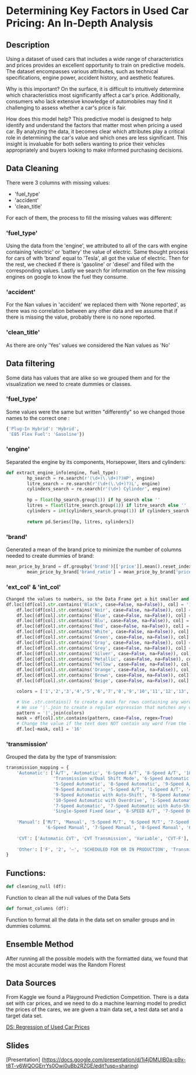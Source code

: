 

# Determining Key Factors in Used Car Pricing: An In-Depth Analysis


## Description

Using a dataset of used cars that includes a wide range of characteristics and prices provides an excellent opportunity to train on predictive models. The dataset encompasses various attributes, such as technical specifications, engine power, accident history, and aesthetic features.

Why is this important?
On the surface, it is difficult to intuitively determine which characteristics most significantly affect a car's price. Additionally, consumers who lack extensive knowledge of automobiles may find it challenging to assess whether a car's price is fair.

How does this model help?
This predictive model is designed to help identify and understand the factors that matter most when pricing a used car. By analyzing the data, it becomes clear which attributes play a critical role in determining the car's value and which ones are less significant. This insight is invaluable for both sellers wanting to price their vehicles appropriately and buyers looking to make informed purchasing decisions.

## Data Cleaning


There were 3 columns with missing values:

 - 'fuel_type'
 - 'accident'
 - 'clean_title'

For each of them, the process to fill the missing values was different:

### 'fuel_type'

Using the data from the 'engine', we attributed to all of the cars with engine containing 'electric' or 'battery' the value of electric.
Same thought process for cars of with 'brand' equal to 'Tesla', all got the value of electric.
Then for the rest, we checked if there is 'gasoline' or 'diesel' and filled with the corresponding values.
Lastly we search for information on the few missing engines on google to know the fuel they consume.

### 'accident'

For the Nan values in 'accident' we replaced them with 'None reported', as there was no correlation between any other data and we assume that if there is missing the value, probably there is no none reported.

### 'clean_title'

As there are only 'Yes' values we considered the Nan values as 'No'




## Data filtering 

Some data has values that are alike so we grouped them and for the visualization we need to create dummies or classes. 

### 'fuel_type'
Some values were the same but written "differently" so we changed those names to the correct one :

```python
{'Plug-In Hybrid': 'Hybrid',
 'E85 Flex Fuel': 'Gasoline'})
```

### 'engine'
Separated the engine by its components, Horsepower, liters and cylinders:
```python
def extract_engine_info(engine, fuel_type):
        hp_search = re.search(r'(\d+(\.\d+)?)HP', engine)
        litre_search = re.search(r'(\d+(\.\d+)?)L', engine)
        cylinders_search = re.search(r'(\d+) Cylinder', engine)
        
        hp = float(hp_search.group(1)) if hp_search else ''
        litres = float(litre_search.group(1)) if litre_search else ''
        cylinders = int(cylinders_search.group(1)) if cylinders_search else ''
        
        return pd.Series([hp, litres, cylinders])
```



### 'brand'
Generated a mean of the brand price to minimize the number of columns needed to create  dummies of brand:
```python
mean_price_by_brand = df.groupby('brand')[['price']].mean().reset_index().sort_values(by='price', ascending=False)
        mean_price_by_brand['brand_ratio'] = mean_price_by_brand['price']/mean_price_by_brand.iloc[-1,-1]
```

### 'ext_col' & 'int_col'
```python
Changed the values to numbers, so the Data Frame get a bit smaller and easier to compute:
df.loc[(df[col].str.contains('Black', case=False, na=False)), col] = '1'
    df.loc[(df[col].str.contains('Noir', case=False, na=False)), col] = '2'
    df.loc[(df[col].str.contains('Blue', case=False, na=False)), col] = '3'
    df.loc[(df[col].str.contains('Blu', case=False, na=False)), col] = '4'
    df.loc[(df[col].str.contains('Red', case=False, na=False)), col] = '5'
    df.loc[(df[col].str.contains('White', case=False, na=False)), col] = '6'
    df.loc[(df[col].str.contains('Green', case=False, na=False)), col] = '7'
    df.loc[(df[col].str.contains('Gray', case=False, na=False)), col] = '8'
    df.loc[(df[col].str.contains('Grey', case=False, na=False)), col] = '9'
    df.loc[(df[col].str.contains('Silver', case=False, na=False)), col] = '10'
    df.loc[(df[col].str.contains('Metallic', case=False, na=False)), col] = '11'
    df.loc[(df[col].str.contains('Yellow', case=False, na=False)), col] = '12'
    df.loc[(df[col].str.contains('Orange', case=False, na=False)), col] = '13'
    df.loc[(df[col].str.contains('Brown', case=False, na=False)), col] = '14'
    df.loc[(df[col].str.contains('Beige', case=False, na=False)), col] = '15'

    colors = ['1','2','3','4','5','6','7','8','9','10','11','12','13','14','15']

    # Use .str.contains() to create a mask for rows containing any word from words_list
    # We use '|'.join to create a regular expression that matches any word in words_list
    pattern = '|'.join(colors)
    mask = df[col].str.contains(pattern, case=False, regex=True)
    # Change the value if the text does NOT contain any word from the list
    df.loc[~mask, col] = '16'
```    


### 'transmission' 
Grouped the data by the type of transmission:

```python
transmission_mapping = {
    'Automatic': ['A/T', 'Automatic', '6-Speed A/T', '8-Speed A/T', '10-Speed Automatic', 
                  'Transmission w/Dual Shift Mode', '6-Speed Automatic', '7-Speed A/T', 
                  '5-Speed Automatic', '8-Speed Automatic', '9-Speed A/T', '10-Speed A/T', 
                  '9-Speed Automatic', '5-Speed A/T', '1-Speed A/T', '4-Speed A/T',
                  '9-Speed Automatic with Auto-Shift', '8-Speed Automatic with Auto-Shift', 
                  '10-Speed Automatic with Overdrive', '1-Speed Automatic', '2-Speed Automatic', 
                  '7-Speed Automatic', '7-Speed Automatic with Auto-Shift', '6-Speed Automatic with Auto-Shift',
                  'Single-Speed Fixed Gear', '8-SPEED A/T', '7-Speed DCT Automatic', '2-Speed A/T', '4-Speed Automatic'],
    
    'Manual': ['M/T', 'Manual', '5-Speed M/T', '6-Speed M/T', '7-Speed M/T', 
               '6-Speed Manual', '7-Speed Manual', '8-Speed Manual', '6 Speed Mt', '7-Speed'],
    
    'CVT': ['Automatic CVT', 'CVT Transmission', 'Variable', 'CVT-F'],
    
    'Other': ['F', '2', '–', 'SCHEDULED FOR OR IN PRODUCTION', 'Transmission Overdrive Switch']
}

```

## Functions:

```python
def cleaning_null (df):
```
Function to clean all the null values of the Data Sets

```python
def format_columns (df):
```
Function to format all the data in the data set on smaller groups and in dummies columns.


## Ensemble Method 

After running all the possible models with the formatted data, we found that the most accurate model was the Random Florest  



## Data Sources

From Kaggle we found a Playground Prediction Competition. There is a data set with car prices, and we need to do a machine learning  model to predict the prices of the cares, we are given a train data set, a test data set and a target data set.

[DS:  Regression of Used Car Prices ](https://www.kaggle.com/competitions/playground-series-s4e9/leaderboard)


## Slides

[Presentation] (https://docs.google.com/presentation/d/1i4jDMUIB0a-p9x-t8T-v6WQOGErrYs0Owi0uBb2RZGE/edit?usp=sharing)





